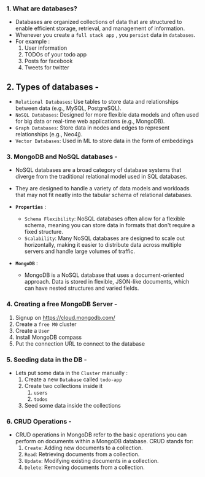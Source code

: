 ### 1. What are databases?
- Databases are organized collections of data that are structured to enable efficient storage, retrieval, and management of information.
- Whenever you create a `full stack app` , you  `persist` data in `databases`. 
- For example :
    1. User information
    2. TODOs of your todo app
    3. Posts for facebook
    4. Tweets for twitter

## 2. Types of databases -
- `Relational Databases`: Use tables to store data and relationships between data (e.g., MySQL, PostgreSQL).
- `NoSQL Databases`: Designed for more flexible data models and often used for big data or real-time web applications (e.g., MongoDB).
- `Graph Databases`: Store data in nodes and edges to represent relationships (e.g., Neo4j).
- `Vector Databases`: Used in ML to store data in the form of embeddings

### 3. MongoDB and NoSQL databases - 
- NoSQL databases are a broad category of database systems that diverge from the traditional relational model used in SQL databases. 
- They are designed to handle a variety of data models and workloads that may not fit neatly into the tabular schema of relational databases.

- **`Properties`** :
  - `Schema Flexibility`: NoSQL databases often allow for a flexible schema, meaning you can store data in formats that don't require a fixed structure.
  - `Scalability`: Many NoSQL databases are designed to scale out horizontally, making it easier to distribute data across multiple servers and handle large volumes of traffic.

- **`MongoDB`** :
    - MongoDB is a NoSQL database that uses a document-oriented approach. Data is stored in flexible, JSON-like documents, which can have nested structures and varied fields.

### 4. Creating a free MongoDB Server - 
1. Signup on https://cloud.mongodb.com/
2. Create a `free M0` cluster
3. Create a `User`
4. Install MongoDB compass
5. Put the connection URL to connect to the database

### 5. Seeding data in the DB - 
- Lets put some data in the `Cluster` manually :
    1. Create a new `Database` called `todo-app`
    2. Create two collections inside it
        1. `users`
        2. `todos`
    3. Seed some data inside the collections

### 6. CRUD Operations - 
- CRUD operations in MongoDB refer to the basic operations you can perform on documents within a MongoDB database. CRUD stands for:
    1. `Create`: Adding new documents to a collection.
    2. `Read`: Retrieving documents from a collection.
    3. `Update`: Modifying existing documents in a collection.
    4. `Delete`: Removing documents from a collection.
